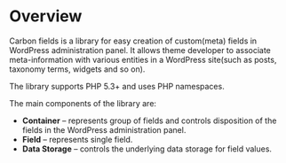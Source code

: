 # Overview

Carbon fields is a library for easy creation of custom(meta) fields in WordPress administration panel. It allows theme developer to associate meta-information with various entities in a WordPress site(such as posts, taxonomy terms, widgets and so on).

The library supports PHP 5.3+ and uses PHP namespaces.

The main components of the library are:

* **Container** – represents group of fields and controls disposition of the fields in the WordPress administration panel.
* **Field** – represents single field.
* **Data Storage** – controls the underlying data storage for field values.